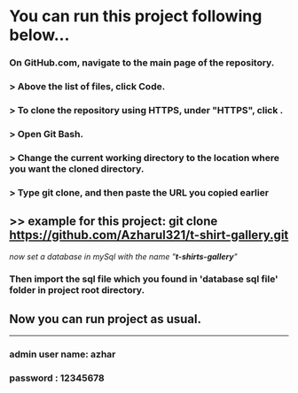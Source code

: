 # You can run this project following below...
### On GitHub.com, navigate to the main page of the repository.
### > Above the list of files, click  Code.
### > To clone the repository using HTTPS, under "HTTPS", click .
### > Open Git Bash.
### > Change the current working directory to the location where you want the cloned directory.
### > Type git clone, and then paste the URL you copied earlier
##  >>  example for this project: git clone https://github.com/Azharul321/t-shirt-gallery.git

_now set a database in mySql with the name "**t-shirts-gallery**"_
### **Then import the sql file which you found in 'database sql file' folder in project root directory.**
## Now you can run project as usual.

-------
### admin user name: azhar
### password : 12345678
